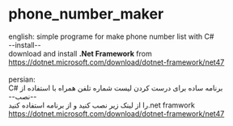 # phone_number_maker
english: simple programe for make phone number list with C# <br>
--install-- <br>
download and install <b>.Net Framework</b> from https://dotnet.microsoft.com/download/dotnet-framework/net47 <br>
<br>
persian:<br>
C# برنامه ساده برای درست کردن لیست شماره تلفن همراه با استفاده از
<br>
--نصب--<br>
 را از لینک زیر نصب کنید و از برنامه استفاده کنید.net framwork <br>
https://dotnet.microsoft.com/download/dotnet-framework/net47